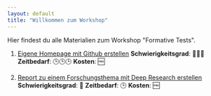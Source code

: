 ```yaml
---
layout: default
title: "Willkommen zum Workshop"
---
```


Hier findest du alle Materialien zum Workshop "Formative Tests".

1. [Eigene Homepage mit Github erstellen](./1_Homepage_auf_Github_erstellen.md)  **Schwierigkeitsgrad**: 🤖🤖🤖 **Zeitbedarf**: 🕒🕒🕒 **Kosten**: 🆓

2. [Report zu einem Forschungsthema mit Deep Research erstellen](./2_Report_mit_Deepseek_erstellen.md)  **Schwierigkeitsgrad**: 🤖 **Zeitbedarf**: 🕒 **Kosten**: 🆓

